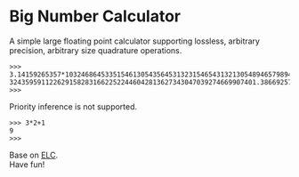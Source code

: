 ﻿# Big Number Calculator  

A simple large floating point calculator supporting lossless, arbitrary precision, arbitrary size quadrature operations.  

```text
>>> 3.14159265357*10324686453351546130543564531323154654313213054894657989454321
32435959112262915828316622522446042813627343047039274669907401.38669257597
>>>
```

Priority inference is not supported.  

```text
>>> 3*2+1
9
>>>
```

Base on [ELC](https://github.com/ELC-lang/ELC).  
Have fun!
